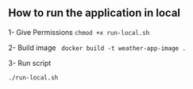 

## How to run the application in local

  1- Give Permissions
    ```
    chmod +x run-local.sh
    ```

  2- Build image
    ``` 
    docker build -t weather-app-image .
    ```

  3- Run script
   ```
   ./run-local.sh
   ```


